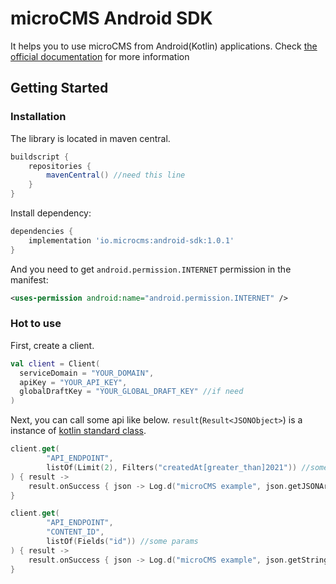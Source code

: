 # microCMS Android SDK

It helps you to use microCMS from Android(Kotlin) applications.
Check [the official documentation](https://document.microcms.io/tutorial/android/android-top) for more information

## Getting Started

### Installation

The library is located in maven central.

```gradle
buildscript {
    repositories {
        mavenCentral() //need this line
    }
}
```

Install dependency:

```gradle
dependencies {
    implementation 'io.microcms:android-sdk:1.0.1'
}
```

And you need to get `android.permission.INTERNET` permission in the manifest:

```xml
<uses-permission android:name="android.permission.INTERNET" />
```

### Hot to use

First, create a client.

```kotlin
val client = Client(
  serviceDomain = "YOUR_DOMAIN",
  apiKey = "YOUR_API_KEY",
  globalDraftKey = "YOUR_GLOBAL_DRAFT_KEY" //if need
)
```

Next, you can call some api like below.
`result`(`Result<JSONObject>`) is a instance of [kotlin standard class](https://kotlinlang.org/api/latest/jvm/stdlib/kotlin/-result/).

```kotlin
client.get(
        "API_ENDPOINT",
        listOf(Limit(2), Filters("createdAt[greater_than]2021")) //some params
) { result ->
    result.onSuccess { json -> Log.d("microCMS example", json.getJSONArray("contents").toString(2)) }
}

client.get(
        "API_ENDPOINT",
        "CONTENT_ID",
        listOf(Fields("id")) //some params
) { result ->
    result.onSuccess { json -> Log.d("microCMS example", json.getString("publishedAt")) }
}
```
